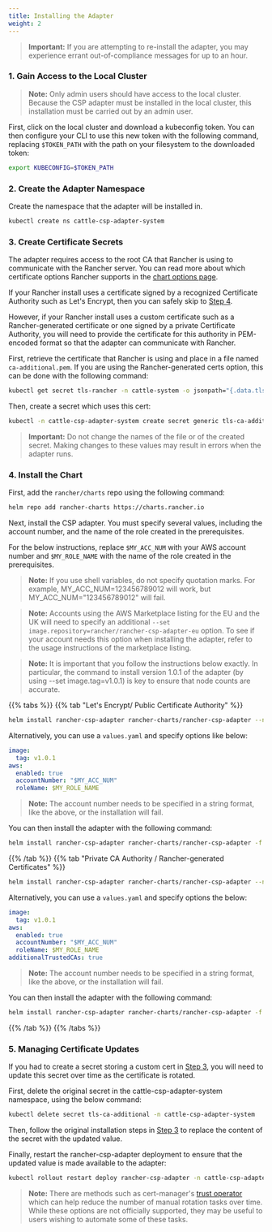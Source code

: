 ```yaml
---
title: Installing the Adapter
weight: 2
---
```


> **Important:** If you are attempting to re-install the adapter, you may experience errant out-of-compliance messages for up to an hour.

### 1. Gain Access to the Local Cluster 

> **Note:** Only admin users should have access to the local cluster. Because the CSP adapter must be installed in the local cluster, this installation must be carried out by an admin user.

First, click on the local cluster and download a kubeconfig token. You can then configure your CLI to use this new token with the following command, replacing `$TOKEN_PATH` with the path on your filesystem to the downloaded token:

```bash
export KUBECONFIG=$TOKEN_PATH
```

### 2. Create the Adapter Namespace

Create the namespace that the adapter will be installed in.

```bash
kubectl create ns cattle-csp-adapter-system
```

### 3. Create Certificate Secrets 

The adapter requires access to the root CA that Rancher is using to communicate with the Rancher server. You can read more about which certificate options Rancher supports in the [chart options page]({{<baseurl>}}/rancher/v2.6/en/installation/install-rancher-on-k8s/chart-options).

If your Rancher install uses a certificate signed by a recognized Certificate Authority such as Let's Encrypt, then you can safely skip to [Step 4](#4-install-the-chart).

However, if your Rancher install uses a custom certificate such as a Rancher-generated certificate or one signed by a private Certificate Authority, you will need to provide the certificate for this authority in PEM-encoded format so that the adapter can communicate with Rancher.

First, retrieve the certificate that Rancher is using and place in a file named `ca-additional.pem`. If you are using the Rancher-generated certs option, this can be done with the following command:

```bash
kubectl get secret tls-rancher -n cattle-system -o jsonpath="{.data.tls\.crt}" | base64 -d  >> ca-additional.pem
```

Then, create a secret which uses this cert:

```bash
kubectl -n cattle-csp-adapter-system create secret generic tls-ca-additional --from-file=ca-additional.pem
```

> **Important:** Do not change the names of the file or of the created secret. Making changes to these values may result in errors when the adapter runs.

### 4. Install the Chart

First, add the `rancher/charts` repo using the following command:

```bash
helm repo add rancher-charts https://charts.rancher.io
```

Next, install the CSP adapter. You must specify several values, including the account number, and the name of the role created in the prerequisites.

For the below instructions, replace `$MY_ACC_NUM` with your AWS account number and `$MY_ROLE_NAME` with the name of the role created in the prerequisites.

> **Note:** If you use shell variables, do not specify quotation marks. For example, MY_ACC_NUM=123456789012 will work, but MY_ACC_NUM="123456789012" will fail.

> **Note:** Accounts using the AWS Marketplace listing for the EU and the UK will need to specify an additional `--set image.repository=rancher/rancher-csp-adapter-eu` option. To see if your account needs this option when installing the adapter, refer to the usage instructions of the marketplace listing.

> **Note:** It is important that you follow the instructions below exactly. In particular, the command to install version 1.0.1 of the adapter (by using --set image.tag=v1.0.1) is key to ensure that node counts are accurate. 

{{% tabs %}}
{{% tab "Let's Encrypt/ Public Certificate Authority" %}}

```bash
helm install rancher-csp-adapter rancher-charts/rancher-csp-adapter --namespace cattle-csp-adapter-system --set aws.enabled=true --set aws.roleName=$MY_ROLE_NAME --set-string aws.accountNumber=$MY_ACC_NUM --set image.tag=v1.0.1
```


Alternatively, you can use a `values.yaml` and specify options like below:

```yaml
image:
  tag: v1.0.1
aws:
  enabled: true
  accountNumber: "$MY_ACC_NUM"
  roleName: $MY_ROLE_NAME
```

> **Note:** The account number needs to be specified in a string format, like the above, or the installation will fail.

You can then install the adapter with the following command:

```bash
helm install rancher-csp-adapter rancher-charts/rancher-csp-adapter -f values.yaml
```

{{% /tab %}}
{{% tab "Private CA Authority / Rancher-generated Certificates" %}}

```bash
helm install rancher-csp-adapter rancher-charts/rancher-csp-adapter --namespace cattle-csp-adapter-system --set aws.enabled=true --set aws.roleName=$MY_ROLE_NAME --set-string aws.accountNumber=$MY_ACC_NUM --set additionalTrustedCAs=true --set image.tag=v1.0.1
```

Alternatively, you can use a `values.yaml` and specify options the below:

```yaml
image:
  tag: v1.0.1
aws:
  enabled: true
  accountNumber: "$MY_ACC_NUM"
  roleName: $MY_ROLE_NAME
additionalTrustedCAs: true
```

> **Note:** The account number needs to be specified in a string format, like the above, or the installation will fail.

You can then install the adapter with the following command:

```bash
helm install rancher-csp-adapter rancher-charts/rancher-csp-adapter -f values.yaml
```

{{% /tab %}}
{{% /tabs %}}

### 5. Managing Certificate Updates

If you had to create a secret storing a custom cert in [Step 3](#3-create-certificate-secrets), you will need to update this secret over time as the certificate is rotated. 

First, delete the original secret in the cattle-csp-adapter-system namespace, using the below command:

```bash
kubectl delete secret tls-ca-additional -n cattle-csp-adapter-system
```

Then, follow the original installation steps in [Step 3](#3-create-certificate-secrets) to replace the content of the secret with the updated value.

Finally, restart the rancher-csp-adapter deployment to ensure that the updated value is made available to the adapter:

```bash
kubectl rollout restart deploy rancher-csp-adapter -n cattle-csp-adapter-system
```

> **Note:** There are methods such as cert-manager's [trust operator](https://cert-manager.io/docs/projects/trust/) which can help reduce the number of manual rotation tasks over time. While these options are not officially supported, they may be useful to users wishing to automate some of these tasks.
